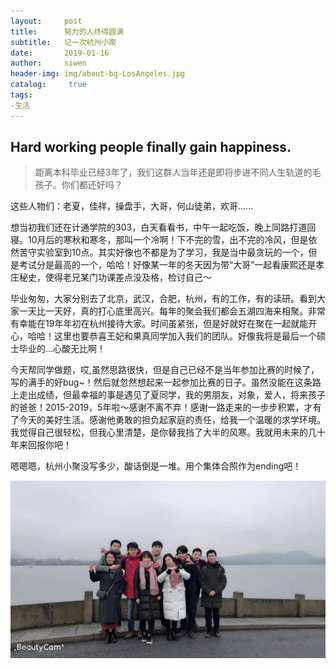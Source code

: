 ```yaml
---
layout:     post
title:      努力的人终得圆满
subtitle:   记一次杭州小聚
date:       2019-01-16
author:     siwen
header-img: img/about-bg-LosAngeles.jpg
catalog: 	 true
tags:
-生活
---
```

## Hard working people finally gain happiness.
> 距离本科毕业已经3年了，我们这群人当年还是即将步进不同人生轨道的毛孩子。你们都还好吗？
   
   这些人物们：老夏，佳祥，操盘手，大哥，何山徒弟，欢哥......
   
   想当初我们还在计通学院的303，白天看看书，中午一起吃饭，晚上同路打道回寝。10月后的寒秋和寒冬，那叫一个冷啊！下不完的雪，出不完的冷风，但是依然苦守实验室到10点。其实好像也不都是为了学习，我是当中最贪玩的一个，但是考试分是最高的一个，哈哈！好像某一年的冬天因为带“大哥”一起看康熙还是孝庄秘史，使得老兄某门功课差点没及格，检讨自己～
   
   毕业匆匆，大家分别去了北京，武汉，合肥，杭州，有的工作，有的读研。看到大家一天比一天好，真的打心底里高兴。每年的聚会我们都会五湖四海来相聚。非常有幸能在19年年初在杭州接待大家。时间虽紧张，但是好就好在聚在一起就能开心，哈哈！这里也要恭喜王妃和果真同学加入我们的团队。好像我将是最后一个硕士毕业的...心酸无比啊！
   
   今天帮同学做题，哎,虽然思路很快，但是自己已经不是当年参加比赛的时候了，写的满手的好bug~！然后就忽然想起来一起参加比赛的日子。虽然没能在这条路上走出成绩，但最幸福的事是遇见了夏同学，我的男朋友，对象，爱人，将来孩子的爸爸！2015-2019，5年啦～感谢不离不弃！感谢一路走来的一步步积累，才有了今天的美好生活。感谢他勇敢的担负起家庭的责任，给我一个温暖的求学环境。我觉得自己很轻松，但我心里清楚，是你替我挡了大半的风寒。我就用未来的几十年来回报你吧！
   
   嗯嗯嗯，杭州小聚没写多少，酸话倒是一堆。用个集体合照作为ending吧！
  
  ![西湖断桥](img/xihu.jpg)
  

